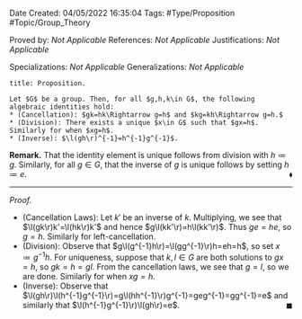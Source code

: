 <div class="topSpace"></div>

Date Created: 04/05/2022 16:35:04
Tags: #Type/Proposition #Topic/Group_Theory

Proved by: <i>Not Applicable</i>
References: <i>Not Applicable</i>
Justifications: <i>Not Applicable</i>

Specializations: <i>Not Applicable</i>
Generalizations: <i>Not Applicable</i>

``` ad-Proposition
title: Proposition.

Let $G$ be a group. Then, for all $g,h,k\in G$, the following algebraic identities hold:
* (Cancellation): $gk=hk\Rightarrow g=h$ and $kg=kh\Rightarrow g=h.$
* (Division): There exists a unique $x\in G$ such that $gx=h$. Similarly for when $xg=h$.
* (Inverse): $\l(gh\r)^{-1}=h^{-1}g^{-1}$.

```

<b>Remark.</b> That the identity element is unique follows from division with $h\coloneqq g$. Similarly, for all $g\in G$, that the inverse of $g$ is unique follows by setting $h\coloneqq e$.<span style="float:right;">$\blacklozenge$</span>

---

<i>Proof.</i>
* (Cancellation Laws): Let $k'$ be an inverse of $k$. Multiplying, we see that $\l(gk\r)k'=\l(hk\r)k'$ and hence $g\l(kk'\r)=h\l(kk'\r)$. Thus $ge=he$, so $g=h$. Similarly for left-cancellation.
* (Division): Observe that $g\l(g^{-1}h\r)=\l(gg^{-1}\r)h=eh=h$, so set $x\coloneqq g^{-1}h$. For uniqueness, suppose that $k,l\in G$ are both solutions to $gx=h$, so $gk=h=gl$. From the cancellation laws, we see that $g=l$, so we are done. Similarly for when $xg=h$.
* (Inverse): Observe that $\l(gh\r)\l(h^{-1}g^{-1}\r)=g\l(hh^{-1}\r)g^{-1}=geg^{-1}=gg^{-1}=e$ and similarly that $\l(h^{-1}g^{-1}\r)\l(gh\r)=e$.<span style="float:right;">$\blacksquare$</span>
